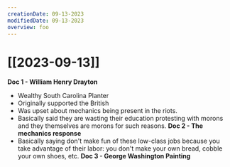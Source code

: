 ```yaml
---
creationDate: 09-13-2023
modifiedDate: 09-13-2023
overview: foo
---
```

# <span id="c"><a>[[2023-09-13]]</a></span>

**Doc 1 - William Henry Drayton**
- Wealthy South Carolina Planter
- Originally supported the British
- Was upset about mechanics being present in the riots.
- Basically said they are wasting their education protesting with morons and they themselves are morons for such reasons.
**Doc 2 - The mechanics response**
- Basically saying don't make fun of these low-class jobs because you take advantage of their labor: you don't make your own bread, cobble your own shoes, etc.
**Doc 3 - George Washington Painting**

